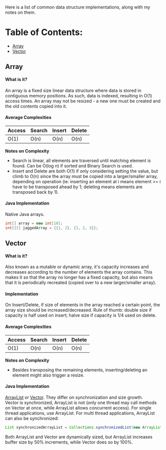 Here is a list of common data structure implementations, along 
with my notes on them.

# Table of Contents:
- [Array](#array)
- [Vector](#vector)

## Array
#### What is it?
An array is a fixed size linear data structure where data is stored in 
contiguous memory positions. As such, data is indexed, resulting in O(1)
access times. An array may not be resized - a new one must be created
and the old contents copied into it.

#### Average Complexities
 
| Access | Search | Insert | Delete |
|--------|--------|--------|--------|
| O(1)   | O(n)   | O(n)   | O(n)   |

**Notes on Complexity**
- Search is linear, all elements are traversed until matching element is
  found. Can be O(log n) if sorted and Binary Search is used.
- Insert and Delete are both O(1) if only considering setting the value,
  but climb to O(n) since the array must be copied into a larger/smaller
  array, depending on operation (ie: inserting an element at i means
  element >= i have to be transposed ahead by 1; deleting means elements
  are transposed back by 1).

#### Java Implementation
Native Java arrays.
```java
int[] array = new int[10];
int[][] jaggedArray = {{1, 2}, {1, 2, 3}};
```  

## Vector
#### What is it?
Also known as a mutable or dynamic array, it's capacity increases and
decreases according to the number of elements the array contains. This
makes it so that the array no longer has a fixed capacity, but also
means that it is periodically recreated (copied over to a new
larger/smaller array).

#### Implementation
On Insert/Delete, if size of elements in the array reached a certain
point, the array size should be increased/decreased. Rule of thumb:
double size if capacity is half used on insert; halve size if capacity
is 1/4 used on delete.

#### Average Complexities

| Access | Search | Insert | Delete |
|--------|--------|--------|--------|
| O(1)   | O(n)   | O(n)   | O(n)   |

**Notes on Complexity**
- Besides transposing the remaining elements, inserting/deleting an
  element might also trigger a resize.
  
#### Java Implementation
[ArrayList](https://docs.oracle.com/javase/8/docs/api/java/util/ArrayList.html)
or [Vector](https://docs.oracle.com/javase/8/docs/api/java/util/Vector.html). 
They differ on synchronization and size growth.  
Vector is synchronized, ArrayList is not (only one thread may call
methods on Vector at once, while ArrayList allows concurrent access).
For single thread applications, use ArrayList. For multi thread
applications, ArrayList can also be synchronized:
```java
List synchronizedArrayList = Collections.synchronizedList(new ArrayList(...));
```
Both ArrayList and Vector are dynamically sized, but ArrayList increases
buffer size by 50% increments, while Vector does so by 100%.
